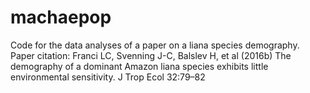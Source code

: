 # machaepop
Code for the data analyses of a paper on a liana species demography. Paper citation: Franci LC, Svenning J-C, Balslev H, et al (2016b) The demography of a dominant Amazon liana species exhibits little environmental sensitivity. J Trop Ecol 32:79–82
